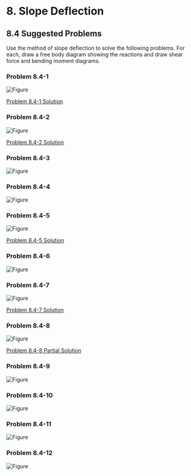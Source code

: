 # 8. Slope Deflection

## 8.4 Suggested Problems
 
Use the method of slope deflection to solve the following problems.
For each, draw a free body diagram showing the reactions and draw shear
force and bending moment diagrams.


### Problem 8.4-1

![Figure](../../../../../images/sibeams/stiffness/slope-deflection/problems/problem-01.svg)

[Problem 8.4-1 Solution](../../../../../images/sibeams/stiffness/slope-deflection/problems/problem-01-soln.pdf)

### Problem 8.4-2

![Figure](../../../../../images/sibeams/stiffness/slope-deflection/problems/problem-02.svg)


[Problem 8.4-2 Solution](../../../../../images/sibeams/stiffness/slope-deflection/problems/problem-02-soln.pdf)

### Problem 8.4-3

![Figure](../../../../../images/sibeams/stiffness/slope-deflection/problems/problem-03.svg)


### Problem 8.4-4

![Figure](../../../../../images/sibeams/stiffness/slope-deflection/problems/problem-04.svg)


### Problem 8.4-5

![Figure](../../../../../images/sibeams/stiffness/slope-deflection/problems/problem-05.svg)


[Problem 8.4-5 Solution](../../../../../images/sibeams/stiffness/slope-deflection/problems/problem-05-soln.pdf)

### Problem 8.4-6

![Figure](../../../../../images/sibeams/stiffness/slope-deflection/problems/problem-06.svg)


### Problem 8.4-7

![Figure](../../../../../images/sibeams/stiffness/slope-deflection/problems/problem-07.svg)


[Problem 8.4-7 Solution](../../../../../images/sibeams/stiffness/slope-deflection/problems/problem-07-soln.pdf)

### Problem 8.4-8

![Figure](../../../../../images/sibeams/stiffness/slope-deflection/problems/problem-08.svg)

[Problem 8.4-8 Partial Solution](../../../../../images/sibeams/stiffness/slope-deflection/problems/problem-08-soln.pdf)

### Problem 8.4-9

![Figure](../../../../../images/sibeams/stiffness/slope-deflection/problems/problem-09.svg)

### Problem 8.4-10

![Figure](../../../../../images/sibeams/stiffness/slope-deflection/problems/problem-10.svg)

### Problem 8.4-11

![Figure](../../../../../images/sibeams/stiffness/slope-deflection/problems/problem-11.svg)

### Problem 8.4-12

![Figure](../../../../../images/sibeams/stiffness/slope-deflection/problems/problem-12.svg)
